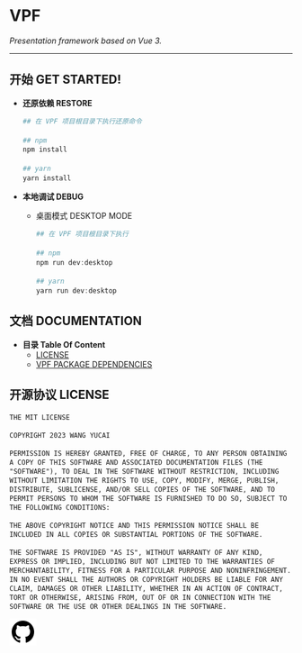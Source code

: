 # VPF

*Presentation framework based on Vue 3.*

----

## 开始 GET STARTED!

- **还原依赖 RESTORE**

    ```powershell
    ## 在 VPF 项目根目录下执行还原命令

    ## npm
    npm install

    ## yarn
    yarn install
    ```
- **本地调试 DEBUG**
  - 桌面模式 DESKTOP MODE

    ```powershell
    ## 在 VPF 项目根目录下执行
    
    ## npm
    npm run dev:desktop

    ## yarn
    yarn run dev:desktop
    ```

## 文档 DOCUMENTATION

- **目录 Table Of Content**
  - [LICENSE](LICENSE.md)
  - [VPF PACKAGE DEPENDENCIES](docs/package-dependencies-description.md)

## 开源协议 LICENSE

```
THE MIT LICENSE

COPYRIGHT 2023 WANG YUCAI

PERMISSION IS HEREBY GRANTED, FREE OF CHARGE, TO ANY PERSON OBTAINING A COPY OF THIS SOFTWARE AND ASSOCIATED DOCUMENTATION FILES (THE "SOFTWARE"), TO DEAL IN THE SOFTWARE WITHOUT RESTRICTION, INCLUDING WITHOUT LIMITATION THE RIGHTS TO USE, COPY, MODIFY, MERGE, PUBLISH, DISTRIBUTE, SUBLICENSE, AND/OR SELL COPIES OF THE SOFTWARE, AND TO PERMIT PERSONS TO WHOM THE SOFTWARE IS FURNISHED TO DO SO, SUBJECT TO THE FOLLOWING CONDITIONS:

THE ABOVE COPYRIGHT NOTICE AND THIS PERMISSION NOTICE SHALL BE INCLUDED IN ALL COPIES OR SUBSTANTIAL PORTIONS OF THE SOFTWARE.

THE SOFTWARE IS PROVIDED "AS IS", WITHOUT WARRANTY OF ANY KIND, EXPRESS OR IMPLIED, INCLUDING BUT NOT LIMITED TO THE WARRANTIES OF MERCHANTABILITY, FITNESS FOR A PARTICULAR PURPOSE AND NONINFRINGEMENT. IN NO EVENT SHALL THE AUTHORS OR COPYRIGHT HOLDERS BE LIABLE FOR ANY CLAIM, DAMAGES OR OTHER LIABILITY, WHETHER IN AN ACTION OF CONTRACT, TORT OR OTHERWISE, ARISING FROM, OUT OF OR IN CONNECTION WITH THE SOFTWARE OR THE USE OR OTHER DEALINGS IN THE SOFTWARE.
```

[![Github](./assets/Icons/Github.svg)](https://github.com/niacomsoft/vpf)